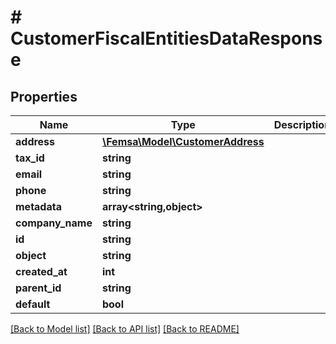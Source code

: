 # # CustomerFiscalEntitiesDataResponse

## Properties

Name | Type | Description | Notes
------------ | ------------- | ------------- | -------------
**address** | [**\Femsa\Model\CustomerAddress**](CustomerAddress.md) |  |
**tax_id** | **string** |  | [optional]
**email** | **string** |  | [optional]
**phone** | **string** |  | [optional]
**metadata** | **array<string,object>** |  | [optional]
**company_name** | **string** |  | [optional]
**id** | **string** |  |
**object** | **string** |  |
**created_at** | **int** |  |
**parent_id** | **string** |  | [optional]
**default** | **bool** |  | [optional]

[[Back to Model list]](../../README.md#models) [[Back to API list]](../../README.md#endpoints) [[Back to README]](../../README.md)
